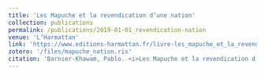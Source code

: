 ```yaml
---
title: 'Les Mapuche et la revendication d’une nation'
collection: publications
permalink: /publications/2019-01-01_revendication-nation
venue: 'L’Harmattan'
link: 'https://www.editions-harmattan.fr/livre-les_mapuche_et_la_revendication_d_une_nation_preface_d_irene_bellier_pablo_barnier_khawam-9782343175713-63303.html'
zotero: '/files/mapuche_nation.ris'
citation: 'Barnier-Khawam, Pablo. <i>Les Mapuche et la revendication d’une nation</i>. Foreword by Irène Bellier. Inter-National. Paris: L’Harmattan, 2019.'
---
```

